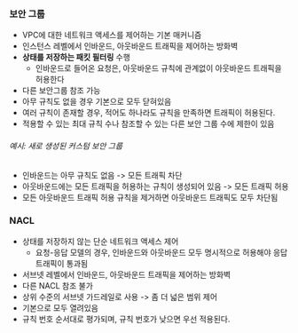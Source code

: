 ### 보안 그룹
- VPC에 대한 네트워크 액세스를 제어하는 기본 매커니즘
- 인스턴스 레벨에서 인바운드, 아웃바운드 트래픽을 제어하는 방화벽
- **상태를 저장하는 패킷 필터링** 수행
	- 인바운드로 들어온 요청은, 아웃바운드 규칙에 관계없이 아웃바운드 트래픽을 허용한다
- 다른 보안그룹 참조 가능
- 아무 규칙도 없을 경우 기본으로 모두 닫혀있음
- 여러 규칙이 존재할 경우, 적어도 하나라도 규칙을 만족하면 트래픽이 허용된다.
- 적용할 수 있는 최대 규칙 수나 참조할 수 있는 다른 보안 그룹 수에 제한이 있음
###### 예시: 새로 생성된 커스텀 보안 그룹
- 인바운드는 아무 규칙도 없음 -> 모든 트래픽 차단
- 아웃바운드에는 모든 트래픽을 허용하는 규칙이 생성되어 있음 -> 모든 트래픽 허용
- 모든 아웃바운드 트래픽 허용 규칙을 제거하면 아웃바운드 트래픽도 모두 차단됨

### NACL
- 상태를 저장하지 않는 단순 네트워크 액세스 제어
	- 요청-응답 모델의 경우, 인바운드와 아웃바운드 모두 명시적으로 허용해야 응답 트래픽이 통과됨
- 서브넷 레벨에서 인바운드, 아웃바운드 트래픽을 제어하는  방화벽
- 다른 NACL 참조 불가
- 상위 수준의 서브넷 가드레일로 사용 -> 좀 더 넓은 범위 제어
- 기본으로 모두 열려있음
- 규칙 번호 순서대로 평가되며, 규칙 번호가 낮으면 우선 적용된다.
